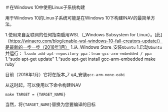 ＃在Windows 10中使用Linux子系统构建

用于Windows 10的Linux子系统可能是在Windows 10下构建INAV的最简单方法。

1.使用来自互联网的任何指南启用WSL（_Windows Subsystem for Linux）。[此]（https://winaero.com/blog/enable-wsl-windows-10-fall-creators-update/）是最新的一步一步（2018年1月）
1.从_Windows Store_安装`Ubuntu`
1.启动`Ubuntu`并运行：
1.`sudo add-apt-repository ppa：team-gcc-arm-embedded / ppa`
1.“sudo apt-get update”
1.“sudo apt-get install gcc-arm-embedded make ruby​​`

目前（2018年1月）它将在版本_7 q4_安装`gcc-arm-none-eabi`

从这时起，可以使用以下命令构建INAV

`make TARGET = {TARGET_NAME}`

当然，将`{TARGET_NAME}`替换为您要编译的目标
